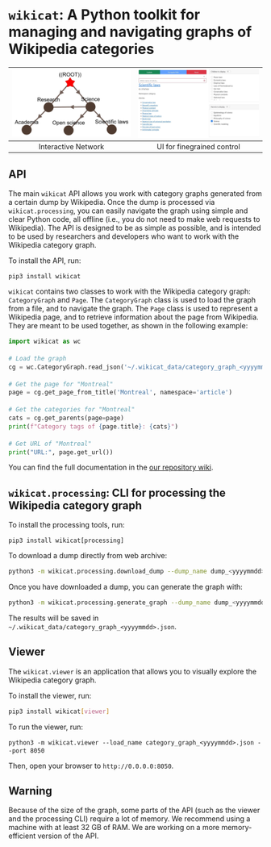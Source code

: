 # `wikicat`: A Python toolkit for managing and navigating graphs of Wikipedia categories

| ![](assets/interactive_network.jpg) | ![](assets/ui.jpg) |
|:---:|:---:|
| Interactive Network | UI for finegrained control |


## API

The main `wikicat` API allows you work with category graphs generated from a certain dump by Wikipedia. Once the dump is processed via `wikicat.processing`, you can easily navigate the graph using simple and clear Python code, all offline (i.e., you do not need to make web requests to Wikipedia). The API is designed to be as simple as possible, and is intended to be used by researchers and developers who want to work with the Wikipedia category graph.

To install the API, run:

```
pip3 install wikicat
```

`wikicat` contains two classes to work with the Wikipedia category graph: `CategoryGraph` and `Page`. The `CategoryGraph` class is used to load the graph from a file, and to navigate the graph. The `Page` class is used to represent a Wikipedia page, and to retrieve information about the page from Wikipedia. They are meant to be used together, as shown in the following example:

```python
import wikicat as wc

# Load the graph
cg = wc.CategoryGraph.read_json('~/.wikicat_data/category_graph_<yyyymmdd>.json')

# Get the page for "Montreal"
page = cg.get_page_from_title('Montreal', namespace='article')

# Get the categories for "Montreal"
cats = cg.get_parents(page=page)
print(f"Category tags of {page.title}: {cats}")

# Get URL of "Montreal"
print("URL:", page.get_url())
```

You can find the full documentation in the [our repository wiki](https://github.com/xhluca/wikicat/wiki).


## `wikicat.processing`: CLI for processing the Wikipedia category graph

To install the processing tools, run:

```
pip3 install wikicat[processing]
```

To download a dump directly from web archive:

```bash
python3 -m wikicat.processing.download_dump --dump_name dump_<yyyymmdd>.db --year <yyyy> --month <mm> --day <dd>
```

Once you have downloaded a dump, you can generate the graph with:

```bash
python3 -m wikicat.processing.generate_graph --dump_name dump_<yyyymmdd>.db --save_name category_graph_<yyyymmdd>.json
```

The results will be saved in `~/.wikicat_data/category_graph_<yyyymmdd>.json`.


## Viewer

The `wikicat.viewer`  is an application that allows you to visually explore the Wikipedia category graph.

To install the viewer, run:

```bash
pip3 install wikicat[viewer]
```

To run the viewer, run:

```
python3 -m wikicat.viewer --load_name category_graph_<yyyymmdd>.json --port 8050
```

Then, open your browser to `http://0.0.0.0:8050`.


## Warning

Because of the size of the graph, some parts of the API (such as the viewer and the processing CLI) require a lot of memory. We recommend using a machine with at least 32 GB of RAM. We are working on a more memory-efficient version of the API.